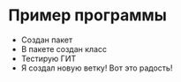 # Пример программы

* Создан пакет
* В пакете создан класс
* Тестирую ГИТ
* Я создал новую ветку! Вот это радость!